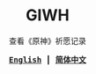 <div align="center">

# GIWH

查看《原神》祈愿记录

<samp>

**[English](readme.md)** ┃ **[简体中文](readme.zh-Hans.md)**

</samp>
</div>
